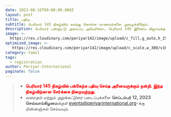 ```yaml
---
date: 2023-08-16T00:00:00.000Z
layout: post
title: பதிவு
subtitle: பெரியார் 145 நிகழ்வில் கலந்து கொள்ள மாணவர்களை அழைக்கிறோம்.
description: பெரியார் பன்னாட்டு அமைப்பு அமெரிக்கா, பெரியார் 145 இணைய விழாவுக்கு உங்களை அன்புடன் வரவேற்கிறது.
image: >-
  https://res.cloudinary.com/periyar142/image/upload/c_fill,g_auto,h_250,w_970/b_rgb:000000,e_gradient_fade,y_0/c_scale,co_rgb:ffffff,fl_relative/v1630451271/Registration_tksk3m.jpg
optimized_image: >-
   https://res.cloudinary.com/periyar142/image/upload/c_scale,w_380/v1630451271/Registration_tksk3m.jpg
category: tamil
tags:
  - registration
author: Periyar-International
paginate: false
---
```


> -  <span style="color:red">**பெரியார் 145 நிகழ்வில் பங்கேற்க பதிவு செய்த அனைவருக்கும் நன்றி. இந்த நிகழ்விற்கான சேர்க்கை நிறைவுற்றது.**</span>
> -  *வரைதல்* மற்றும் *குறுங்கட்டுரை* படைப்புக்களை **செப்டம்பர் 12, 2023 செவ்வாய்கிழமை***க்குள்*  [events@periyarinternational.org](mailto:events@periyarinternational.org)-க்கு
> மின்னஞ்சல் செய்யவும்.

<!--
<div data-paperform-id="hsomy1uf"></div><script>(function() {var script = document.createElement('script'); script.src = "https://paperform.co/__embed.min.js"; document.body.appendChild(script); })()</script>
-->